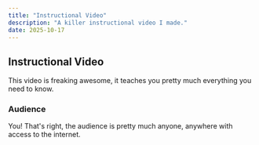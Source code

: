 ```yaml
---
title: "Instructional Video"
description: "A killer instructional video I made."
date: 2025-10-17
---
```


## Instructional Video


This video is freaking awesome, it teaches you pretty much everything you need to know.

### Audience

You! That's right, the audience is pretty much anyone, anywhere with access to the internet.